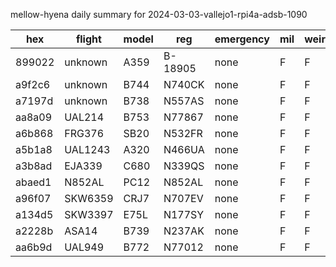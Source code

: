 mellow-hyena daily summary for 2024-03-03-vallejo1-rpi4a-adsb-1090

|hex|flight|model|reg|emergency|mil|weirdo|
|--|--|--|--|--|--|--|
|899022|unknown|A359|B-18905|none|F|F|
|a9f2c6|unknown|B744|N740CK|none|F|F|
|a7197d|unknown|B738|N557AS|none|F|F|
|aa8a09|UAL214|B753|N77867|none|F|F|
|a6b868|FRG376|SB20|N532FR|none|F|F|
|a5b1a8|UAL1243|A320|N466UA|none|F|F|
|a3b8ad|EJA339|C680|N339QS|none|F|F|
|abaed1|N852AL|PC12|N852AL|none|F|F|
|a96f07|SKW6359|CRJ7|N707EV|none|F|F|
|a134d5|SKW3397|E75L|N177SY|none|F|F|
|a2228b|ASA14|B739|N237AK|none|F|F|
|aa6b9d|UAL949|B772|N77012|none|F|F|
